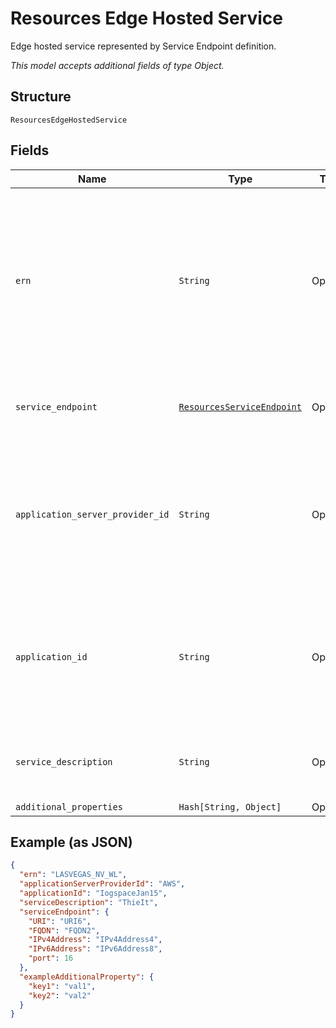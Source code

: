 
# Resources Edge Hosted Service

Edge hosted service represented by Service Endpoint definition.

*This model accepts additional fields of type Object.*

## Structure

`ResourcesEdgeHostedService`

## Fields

| Name | Type | Tags | Description |
|  --- | --- | --- | --- |
| `ern` | `String` | Optional | Edge Resource Name. A string identifier for a set of edge resources.<br><br>**Constraints**: *Maximum Length*: `32`, *Pattern*: `^[A-Za-z0-9-_]{3,32}$` |
| `service_endpoint` | [`ResourcesServiceEndpoint`](../../doc/models/resources-service-endpoint.md) | Optional | Service Endpoint path, address, and port. |
| `application_server_provider_id` | `String` | Optional | Unique ID representing the Edge Application Provider.<br><br>**Constraints**: *Maximum Length*: `32`, *Pattern*: `^[A-Za-z0-9]{3,32}$` |
| `application_id` | `String` | Optional | Unique ID representing the Edge Application.<br><br>**Constraints**: *Maximum Length*: `32`, *Pattern*: `^[A-Za-z0-9]{3,32}$` |
| `service_description` | `String` | Optional | **Constraints**: *Maximum Length*: `32`, *Pattern*: `^[A-Za-z0-9]{3,32}$` |
| `additional_properties` | `Hash[String, Object]` | Optional | - |

## Example (as JSON)

```json
{
  "ern": "LASVEGAS_NV_WL",
  "applicationServerProviderId": "AWS",
  "applicationId": "IogspaceJan15",
  "serviceDescription": "ThieIt",
  "serviceEndpoint": {
    "URI": "URI6",
    "FQDN": "FQDN2",
    "IPv4Address": "IPv4Address4",
    "IPv6Address": "IPv6Address8",
    "port": 16
  },
  "exampleAdditionalProperty": {
    "key1": "val1",
    "key2": "val2"
  }
}
```

